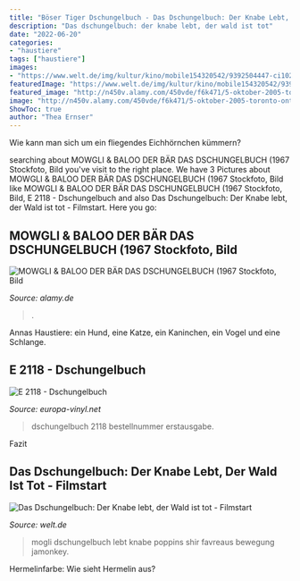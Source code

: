 ```yaml
---
title: "Böser Tiger Dschungelbuch - Das Dschungelbuch: Der Knabe Lebt, Der Wald Ist Tot"
description: "Das dschungelbuch: der knabe lebt, der wald ist tot"
date: "2022-06-20"
categories:
- "haustiere"
tags: ["haustiere"]
images:
- "https://www.welt.de/img/kultur/kino/mobile154320542/9392504447-ci102l-w1024/truppe.jpg"
featuredImage: "https://www.welt.de/img/kultur/kino/mobile154320542/9392504447-ci102l-w1024/truppe.jpg"
featured_image: "http://n450v.alamy.com/450vde/f6k471/5-oktober-2005-toronto-ontario-kanada-im-dschungelbuch-2-die-keine-phantasie-zeigt-bei-der-entwicklung-einer-neuen-geschichte-verlasst-mowgli-seiner-menschlichen-familie-dass-er-auf-seine-alten-dschungelfreunde-darunter-die-grossen-baren-baloo-zuruckkehren-kann-boser-tiger-shere-khan-zuruck-um-mehr-von-der-gleichen-in-disneys-jungle-book-2-obligatorische-credit-ist-foto-von-disney-ac-copyright-2005-von-disney-f6k471.jpg"
image: "http://n450v.alamy.com/450vde/f6k471/5-oktober-2005-toronto-ontario-kanada-im-dschungelbuch-2-die-keine-phantasie-zeigt-bei-der-entwicklung-einer-neuen-geschichte-verlasst-mowgli-seiner-menschlichen-familie-dass-er-auf-seine-alten-dschungelfreunde-darunter-die-grossen-baren-baloo-zuruckkehren-kann-boser-tiger-shere-khan-zuruck-um-mehr-von-der-gleichen-in-disneys-jungle-book-2-obligatorische-credit-ist-foto-von-disney-ac-copyright-2005-von-disney-f6k471.jpg"
ShowToc: true
author: "Thea Ernser"
---
```



Wie kann man sich um ein fliegendes Eichhörnchen kümmern?

	

		
searching about MOWGLI &amp; BALOO DER BÄR DAS DSCHUNGELBUCH (1967 Stockfoto, Bild you've visit to the right place. We have 3 Pictures about MOWGLI &amp; BALOO DER BÄR DAS DSCHUNGELBUCH (1967 Stockfoto, Bild like MOWGLI &amp; BALOO DER BÄR DAS DSCHUNGELBUCH (1967 Stockfoto, Bild, E 2118 - Dschungelbuch and also Das Dschungelbuch: Der Knabe lebt, der Wald ist tot - Filmstart. Here you go:
		
    
## MOWGLI &amp; BALOO DER BÄR DAS DSCHUNGELBUCH (1967 Stockfoto, Bild

<img loading=lazy src="http://n450v.alamy.com/450vde/f6k471/5-oktober-2005-toronto-ontario-kanada-im-dschungelbuch-2-die-keine-phantasie-zeigt-bei-der-entwicklung-einer-neuen-geschichte-verlasst-mowgli-seiner-menschlichen-familie-dass-er-auf-seine-alten-dschungelfreunde-darunter-die-grossen-baren-baloo-zuruckkehren-kann-boser-tiger-shere-khan-zuruck-um-mehr-von-der-gleichen-in-disneys-jungle-book-2-obligatorische-credit-ist-foto-von-disney-ac-copyright-2005-von-disney-f6k471.jpg" onerror="this.onerror=null;this.src='https://tse1.mm.bing.net/th?id=OIP.b3sRj12uAYB3TO7QklpgQAAAAA&amp;pid=15.1';" alt="MOWGLI &amp; BALOO DER BÄR DAS DSCHUNGELBUCH (1967 Stockfoto, Bild">

_Source: alamy.de_

>. 

	

Annas Haustiere: ein Hund, eine Katze, ein Kaninchen, ein Vogel und eine Schlange.

    
## E 2118 - Dschungelbuch

<img loading=lazy src="https://www.europa-vinyl.net/img/mowgli.jpg" onerror="this.onerror=null;this.src='https://tse4.mm.bing.net/th?id=OIP.21HpRlcpbdQXlEj4XNphPwAAAA&amp;pid=15.1';" alt="E 2118 - Dschungelbuch">

_Source: europa-vinyl.net_

>dschungelbuch 2118 bestellnummer erstausgabe. 

	

Fazit

    
## Das Dschungelbuch: Der Knabe Lebt, Der Wald Ist Tot - Filmstart

<img loading=lazy src="https://www.welt.de/img/kultur/kino/mobile154320542/9392504447-ci102l-w1024/truppe.jpg" onerror="this.onerror=null;this.src='https://tse3.mm.bing.net/th?id=OIP.VfhKza8JPEGumZU1tQfVzQHaHP&amp;pid=15.1';" alt="Das Dschungelbuch: Der Knabe lebt, der Wald ist tot - Filmstart">

_Source: welt.de_

>mogli dschungelbuch lebt knabe poppins shir favreaus bewegung jamonkey. 

	

Hermelinfarbe: Wie sieht Hermelin aus?

